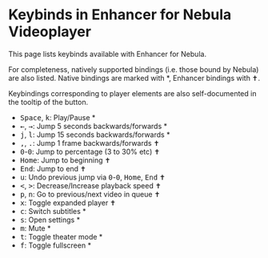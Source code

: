 # Keybinds in Enhancer for Nebula Videoplayer

This page lists keybinds available with Enhancer for Nebula.

For completeness, natively supported bindings (i.e. those bound by Nebula) are also listed.
Native bindings are marked with \*, Enhancer bindings with ✝.

Keybindings corresponding to player elements are also self-documented in the tooltip of the button.

- <kbd>Space</kbd>, <kbd>k</kbd>: Play/Pause \*
- <kbd>←</kbd>, <kbd>→</kbd>: Jump 5 seconds backwards/forwards \*
- <kbd>j</kbd>, <kbd>l</kbd>: Jump 15 seconds backwards/forwards \*
- <kbd>,</kbd>, <kbd>.</kbd>: Jump 1 frame backwards/forwards ✝
- <kbd>0</kbd>-<kbd>0</kbd>: Jump to percentage (3 to 30% etc) ✝
- <kbd>Home</kbd>: Jump to beginning ✝
- <kbd>End</kbd>: Jump to end ✝
- <kbd>u</kbd>: Undo previous jump via <kbd>0</kbd>-<kbd>0</kbd>, <kbd>Home</kbd>, <kbd>End</kbd> ✝
- <kbd>&lt;</kbd>, <kbd>&gt;</kbd>: Decrease/Increase playback speed ✝
- <kbd>p</kbd>, <kbd>n</kbd>: Go to previous/next video in queue ✝
- <kbd>x</kbd>: Toggle expanded player ✝
- <kbd>c</kbd>: Switch subtitles \*
- <kbd>s</kbd>: Open settings \*
- <kbd>m</kbd>: Mute \*
- <kbd>t</kbd>: Toggle theater mode \*
- <kbd>f</kbd>: Toggle fullscreen \*

